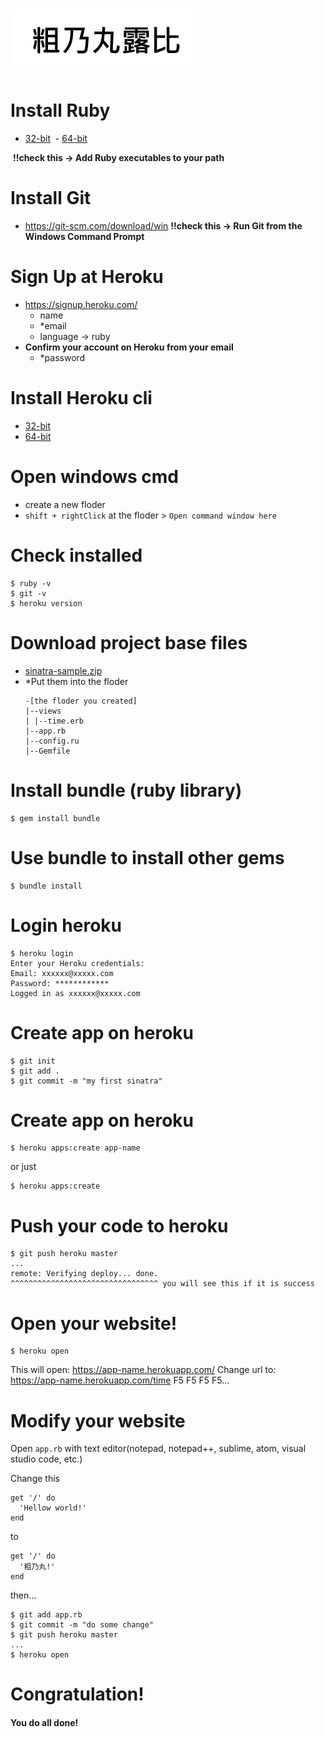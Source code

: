 # ![TsunaiwanRuby](https://github.com/Komica20160704/TsunaiwanRuby/blob/master/public/icon.png "TsunaiwanRuby")
# Install Ruby
  - [32-bit](https://github.com/oneclick/rubyinstaller2/releases/download/2.4.1-2/rubyinstaller-2.4.1-2-x86.exe)
  - [64-bit](https://github.com/oneclick/rubyinstaller2/releases/download/2.4.1-2/rubyinstaller-2.4.1-2-x64.exe)
  
  **!!check this -> Add Ruby executables to your path**
# Install Git
  - https://git-scm.com/download/win
**!!check this -> Run Git from the Windows Command Prompt**
# Sign Up at Heroku
- https://signup.heroku.com/
  - name
  -  \*email
  - language -> ruby
- **Confirm your account on Heroku from your email**
  - \*password    
# Install Heroku cli
- [32-bit](https://cli-assets.heroku.com/branches/v6/heroku-windows-386.exe)
- [64-bit](https://cli-assets.heroku.com/branches/v6/heroku-windows-amd64.exe)
# Open windows cmd
- create a new floder
- `shift + rightClick` at the floder > `Open command window here`
# Check installed
```
$ ruby -v
$ git -v
$ heroku version
```
# Download project base files
- [sinatra-sample.zip](https://test-0722.herokuapp.com/sinatra-sample.zip)
- \*Put them into the floder
  ```
  -[the floder you created]
  |--views                 
  | |--time.erb            
  |--app.rb                
  |--config.ru             
  |--Gemfile               
  ```
# Install bundle (ruby library)
    $ gem install bundle
# Use bundle to install other gems
    $ bundle install
# Login heroku
    $ heroku login
    Enter your Heroku credentials:
    Email: xxxxxx@xxxxx.com
    Password: ************
    Logged in as xxxxxx@xxxxx.com
# Create app on heroku
    $ git init
    $ git add .
    $ git commit -m "my first sinatra"
# Create app on heroku
```    
$ heroku apps:create app-name
```
or just
```
$ heroku apps:create
```

# Push your code to heroku
    $ git push heroku master
    ...
    remote: Verifying deploy... done.
    ^^^^^^^^^^^^^^^^^^^^^^^^^^^^^^^^^ you will see this if it is success

# Open your website!
    $ heroku open
This will open: https://app-name.herokuapp.com/
Change url to: https://app-name.herokuapp.com/time
F5 F5 F5 F5...

# Modify your website
Open `app.rb` with text editor(notepad, notepad++, sublime, atom, visual studio code, etc.)

Change this
```
get '/' do
  'Hellow world!'
end
```
to
```
get '/' do
  '粗乃丸!'
end
```
then...
```
$ git add app.rb
$ git commit -m "do some change"
$ git push heroku master
...
$ heroku open
```
# Congratulation!
#### You do all done!
